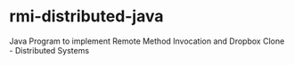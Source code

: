 # rmi-distributed-java
Java Program to implement Remote Method Invocation and Dropbox Clone - Distributed Systems
